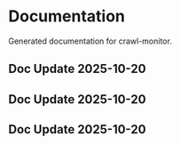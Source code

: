 # Documentation

Generated documentation for crawl-monitor.

## Doc Update 2025-10-20

## Doc Update 2025-10-20

## Doc Update 2025-10-20
